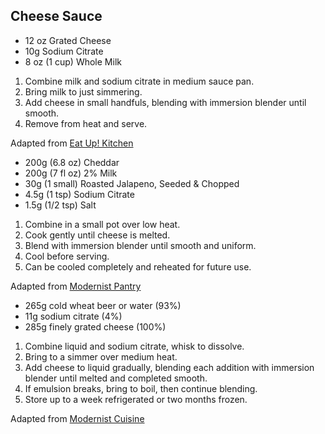 ## Cheese Sauce

* 12 oz Grated Cheese
* 10g Sodium Citrate
* 8 oz (1 cup) Whole Milk

1. Combine milk and sodium citrate in medium sauce pan.
2. Bring milk to just simmering.
3. Add cheese in small handfuls, blending with immersion blender until smooth.
4. Remove from heat and serve.

Adapted from [Eat Up! Kitchen](http://eatup.kitchen/mac-and-cheese/)

* 200g (6.8 oz) Cheddar
* 200g (7 fl oz) 2% Milk
* 30g (1 small) Roasted Jalapeno, Seeded & Chopped
* 4.5g (1 tsp) Sodium Citrate
* 1.5g (1/2 tsp) Salt

1. Combine in a small pot over low heat.
2. Cook gently until cheese is melted.
3. Blend with immersion blender until smooth and uniform.
4. Cool before serving.
5. Can be cooled completely and reheated for future use.

Adapted from [Modernist Pantry](https://blog.modernistpantry.com/recipes/foodie-favorite-nacho-cheese/)

* 265g cold wheat beer or water (93%)
* 11g sodium citrate (4%)
* 285g finely grated cheese (100%)

1. Combine liquid and sodium citrate, whisk to dissolve.
2. Bring to a simmer over medium heat.
3. Add cheese to liquid gradually, blending each addition with immersion blender until melted and completed smooth.
4. If emulsion breaks, bring to boil, then continue blending.
5. Store up to a week refrigerated or two months frozen.

Adapted from [Modernist Cuisine](https://modernistcuisine.com/recipes/melty-queso-dip/)
